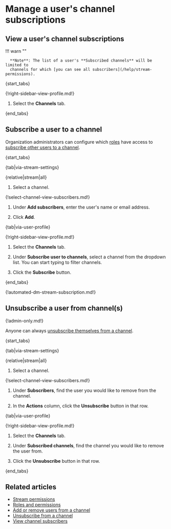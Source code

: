 # Manage a user's channel subscriptions

## View a user's channel subscriptions

!!! warn ""

      **Note**: The list of a user's **Subscribed channels** will be limited to
      channels for which [you can see all subscribers](/help/stream-permissions).

{start_tabs}

{!right-sidebar-view-profile.md!}

1. Select the **Channels** tab.

{end_tabs}

## Subscribe a user to a channel

Organization administrators can configure which
[roles](/help/roles-and-permissions) have access to [subscribe
other users to a channel][configure-invites].

{start_tabs}

{tab|via-stream-settings}

{relative|stream|all}

1. Select a channel.

{!select-channel-view-subscribers.md!}

1. Under **Add subscribers**, enter the user's name or email address.

1. Click **Add**.

{tab|via-user-profile}

{!right-sidebar-view-profile.md!}

1. Select the **Channels** tab.

1. Under **Subscribe user to channels**, select a channel from the
   dropdown list. You can start typing to filter channels.

1. Click the **Subscribe** button.

{end_tabs}

{!automated-dm-stream-subscription.md!}

## Unsubscribe a user from channel(s)

{!admin-only.md!}

Anyone can always [unsubscribe themselves from a
channel](/help/unsubscribe-from-a-channel).

{start_tabs}

{tab|via-stream-settings}

{relative|stream|all}

1. Select a channel.

{!select-channel-view-subscribers.md!}

1. Under **Subscribers**, find the user you would like
   to remove from the channel.

1. In the **Actions** column, click the **Unsubscribe** button in that row.

{tab|via-user-profile}

{!right-sidebar-view-profile.md!}

1. Select the **Channels** tab.

1. Under **Subscribed channels**, find the channel you would like
   to remove the user from.

1. Click the **Unsubscribe** button in that row.

{end_tabs}

## Related articles

* [Stream permissions](/help/stream-permissions)
* [Roles and permissions](/help/roles-and-permissions)
* [Add or remove users from a channel](/help/add-or-remove-users-from-a-channel)
* [Unsubscribe from a channel](/help/unsubscribe-from-a-channel)
* [View channel subscribers](/help/view-channel-subscribers)

[configure-invites]: /help/configure-who-can-invite-to-streams
